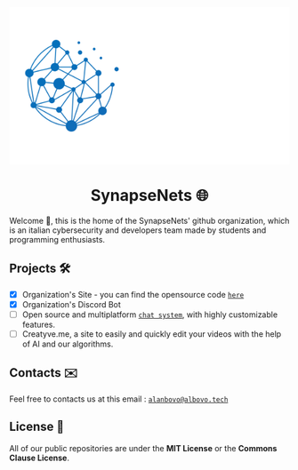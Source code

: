<img align="center" src="https://github.com/SynapseNets/.github/blob/main/profile/banner.png"></img>
<h1 align="center">SynapseNets 🌐</h1>
Welcome 👋, this is the home of the SynapseNets' github organization, which is an italian cybersecurity and developers team made by students and programming enthusiasts.

## Projects 🛠️
- [x] Organization's Site - you can find the opensource code [`here`](https://github.com/SynapseNets/SynapseNets.github.io)
- [x] Organization's Discord Bot
- [ ] Open source and multiplatform [`chat system`](https://github.com/SynapseNets/SynapseChat), with highly customizable features.
- [ ] Creatyve.me, a site to easily and quickly edit your videos with the help of AI and our algorithms.

## Contacts ✉️
Feel free to contacts us at this email : [`alanbovo@albovo.tech`](mailto:alanbovo@albovo.tech)

## License 📖
All of our public repositories are under the **MIT License** or the **Commons Clause License**.
